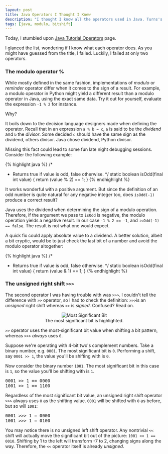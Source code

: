 ```yaml
---
layout: post
title: Java Operators I Thought I Knew
description: "I thought I know all the operators used in Java. Turns's out I was wrong..."
tags: [java, modulo, bitshift]
---
```


Today, I stumbled upon [Java Tutorial Operators](http://docs.oracle.com/javase/tutorial/java/nutsandbolts/operators.html) page. 

I glanced the list, wondering if I know what each operator does. As you might have guessed from the title, I failed. Luckily, I failed at only two operators. 

### The modulo operator %

While mostly defined in the same fashion, implementations of _modulo_ or _reminder_ operator differ when it comes to the sign of a result. For example, a modulo operator in Python might yield a different result than a modulo operator in Java, using the exact same data. Try it out for yourself, evaluate the expression `-1 % 2` for instance.

Why?

It boils down to the decision language designers made when defining the operator. Recall that in an expression `a % b = c`,
`a` is said to be the _dividend_ and `b` the _divisor_. Some decided `c` should have the same sign as the dividend, others divisor. Java chose dividend, Python divisor.

Missing this fact could lead to some fun late night debugging sessions. Consider the following example:

{% highlight java %}
/*
 * Returns true if value is odd, false otherwise.
 */
static boolean isOdd(final int value) {
  return (value % 2) == 1;
}
{% endhighlight %}

It works wonderful with a positive argument. But since the definition of an odd number is quite natural for any negative integer too, does `isOdd(-1)` produce a correct result? 

Java uses the dividend when determining the sign of a modulo operation. Therefore, if the argument we pass to `isOdd` is negative, the modulo operation yields a negative result. In our case `-1 % 2 == -1`, and `isOdd(-1) == false`. The result is not what one would expect.

A quick fix could apply absolute value to a dividend. A better solution, albeit a bit cryptic, would be to just check the last bit of a number and avoid the modulo operator altogether:

{% highlight java %}
/*
 * Returns true if value is odd, false otherwise.
 */
static boolean isOdd(final int value) {
  return (value & 1) == 1;
}
{% endhighlight %}

### The unsigned right shift `>>>`

The second operator I was having trouble with was `>>>`. I couldn't tell the difference with `>>` operator, so I had to check the definition: `>>>`is an _unsigned_ right shift whereas `>>` is _signed_. Confused? Read on.

<center>
<figure >
  <img src="http://upload.wikimedia.org/wikipedia/commons/thumb/7/76/Most_significant_bit.svg/300px-Most_significant_bit.svg.png" alt="Most Significant Bit">
  <figcaption>The most significant bit is highlighted.</figcaption>
</figure>
</center>

`>>` operator uses the most-significant bit value when shifting a bit pattern, whereas `>>>` _always_ uses `0`.

Suppose we're operating with 4-bit two's complement numbers. Take a binary number, e.g. `0001`. The most significant bit is `0`. Performing a shift, say `0001 >> 1`, the value you'll be shifting with is `0`.

Now consider the binary number `1001`. The most significant bit in this case is `1`, so the value you'll be shifting with is `1`.

<pre>
0001 >> 1 == 0000
1001 >> 1 == 1100
</pre>

Regardless of the most significant bit value, an unsigned right shift operator `>>>` always uses `0` as the shifting value. `0001` will be shifted with `0` as before, but so will `1001`:

<pre>
0001 >>> 1 = 0000
1001 >>> 1 = 0100
</pre>

You may notice there is no unsigned left shift operator. Any nontrivial `<<` shift will actually move the significant bit out of the picture: `1001 << 1 == 0010`. Shifting by 1 to the left will transform -7 to 2, changing signs along the way. Therefore, the `<<` operator itself is already _unsigned_.